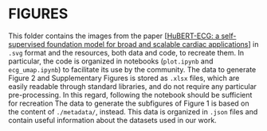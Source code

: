 # FIGURES
This folder contains the images from the paper [[HuBERT-ECG: a self-supervised foundation model for broad and scalable cardiac applications](https://www.medrxiv.org/content/10.1101/2024.11.14.24317328v1)]  in `.svg` format and the resources, both data and code, to recreate them.
In particular, the code is organized in notebooks (`plot.ipynb` and `ecg_umap.ipynb`) to facilitate its use by the community.
The data to generate Figure 2 and Supplementary Figures is stored as `.xlsx` files, which are easily readable through standard libraries, and do not require any particular pre-processing. In this regard, following the notebook should be sufficient for recreation
The data to generate the subfigures of Figure 1 is based on the content of `./metadata/`, instead. This data is organized in `.json` files and contain useful information about the datasets used in our work.
